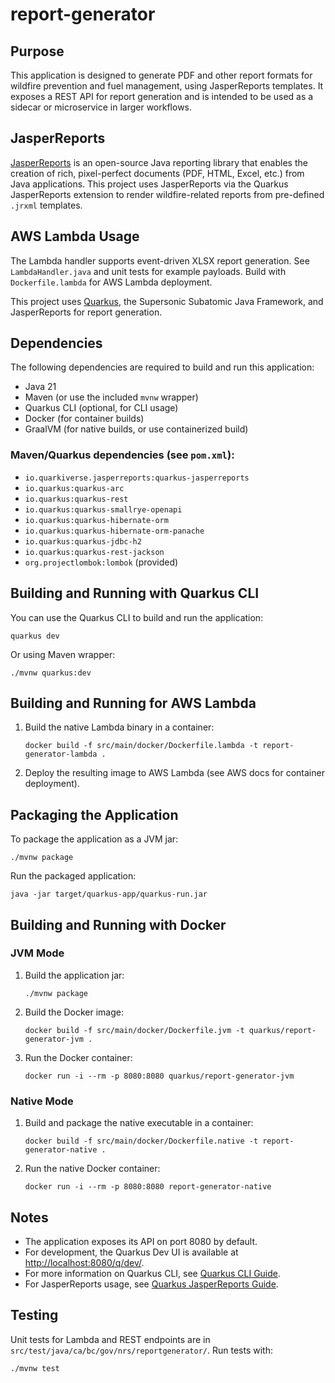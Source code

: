 

# report-generator

## Purpose

This application is designed to generate PDF and other report formats for wildfire prevention and fuel management, using JasperReports templates. It exposes a REST API for report generation and is intended to be used as a sidecar or microservice in larger workflows.


## JasperReports

[JasperReports](https://community.jaspersoft.com/project/jasperreports-library) is an open-source Java reporting library that enables the creation of rich, pixel-perfect documents (PDF, HTML, Excel, etc.) from Java applications. This project uses JasperReports via the Quarkus JasperReports extension to render wildfire-related reports from pre-defined `.jrxml` templates.

## AWS Lambda Usage

The Lambda handler supports event-driven XLSX report generation. See `LambdaHandler.java` and unit tests for example payloads. Build with `Dockerfile.lambda` for AWS Lambda deployment.

This project uses [Quarkus](https://quarkus.io/), the Supersonic Subatomic Java Framework, and JasperReports for report generation.

## Dependencies

The following dependencies are required to build and run this application:

- Java 21
- Maven (or use the included `mvnw` wrapper)
- Quarkus CLI (optional, for CLI usage)
- Docker (for container builds)
- GraalVM (for native builds, or use containerized build)

### Maven/Quarkus dependencies (see `pom.xml`):
- `io.quarkiverse.jasperreports:quarkus-jasperreports`
- `io.quarkus:quarkus-arc`
- `io.quarkus:quarkus-rest`
- `io.quarkus:quarkus-smallrye-openapi`
- `io.quarkus:quarkus-hibernate-orm`
- `io.quarkus:quarkus-hibernate-orm-panache`
- `io.quarkus:quarkus-jdbc-h2`
- `io.quarkus:quarkus-rest-jackson`
- `org.projectlombok:lombok` (provided)

## Building and Running with Quarkus CLI

You can use the Quarkus CLI to build and run the application:

```shell
quarkus dev
```

Or using Maven wrapper:

```shell
./mvnw quarkus:dev
```

## Building and Running for AWS Lambda

1. Build the native Lambda binary in a container:
	```shell
	docker build -f src/main/docker/Dockerfile.lambda -t report-generator-lambda .
	```
2. Deploy the resulting image to AWS Lambda (see AWS docs for container deployment).

## Packaging the Application

To package the application as a JVM jar:

```shell
./mvnw package
```

Run the packaged application:

```shell
java -jar target/quarkus-app/quarkus-run.jar
```

## Building and Running with Docker

### JVM Mode

1. Build the application jar:
	```shell
	./mvnw package
	```
2. Build the Docker image:
	```shell
	docker build -f src/main/docker/Dockerfile.jvm -t quarkus/report-generator-jvm .
	```
3. Run the Docker container:
	```shell
	docker run -i --rm -p 8080:8080 quarkus/report-generator-jvm
	```

### Native Mode

1. Build and package the native executable in a container:
	```shell
	docker build -f src/main/docker/Dockerfile.native -t report-generator-native .
	```
2. Run the native Docker container:
	```shell
	docker run -i --rm -p 8080:8080 report-generator-native
	```

## Notes

- The application exposes its API on port 8080 by default.
- For development, the Quarkus Dev UI is available at [http://localhost:8080/q/dev/](http://localhost:8080/q/dev/).
- For more information on Quarkus CLI, see [Quarkus CLI Guide](https://quarkus.io/guides/cli-tooling).
- For JasperReports usage, see [Quarkus JasperReports Guide](https://docs.quarkiverse.io/quarkus-jasperreports/dev/index.html).

## Testing

Unit tests for Lambda and REST endpoints are in `src/test/java/ca/bc/gov/nrs/reportgenerator/`. Run tests with:
```shell
./mvnw test
```
